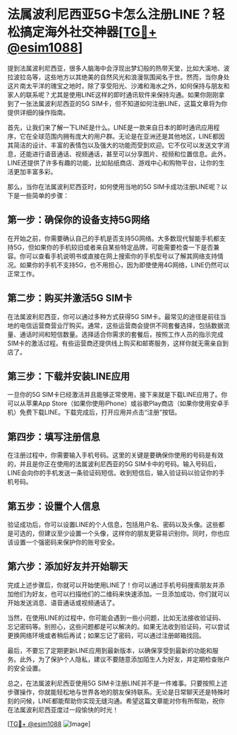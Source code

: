 # 法属波利尼西亚5G卡怎么注册LINE？轻松搞定海外社交神器[[TG💪+ @esim1088](https://t.me/s/esim1088)]

提到法属波利尼西亚，很多人脑海中会浮现出梦幻般的热带天堂，比如大溪地、波拉波拉岛等，这些地方以其绝美的自然风光和浪漫氛围闻名于世。然而，当你身处这片南太平洋的瑰宝之地时，除了享受阳光、沙滩和海水之外，如何保持与朋友和家人的联系呢？尤其是使用LINE这样的即时通讯软件来保持沟通。如果你刚刚拿到了一张法属波利尼西亚的5G SIM卡，但不知道如何注册LINE，这篇文章将为你提供详细的操作指南。

首先，让我们来了解一下LINE是什么。LINE是一款来自日本的即时通讯应用程序，它在全球范围内拥有庞大的用户群。无论是在亚洲还是其他地区，LINE都因其简洁的设计、丰富的表情包以及强大的功能而受到欢迎。它不仅可以发送文字消息，还能进行语音通话、视频通话，甚至可以分享图片、视频和位置信息。此外，LINE还提供了许多有趣的功能，比如贴纸商店、游戏中心和购物平台，让你的生活更加丰富多彩。

那么，当你在法属波利尼西亚时，如何使用当地的5G SIM卡成功注册LINE呢？以下是一些简单的步骤：

## 第一步：确保你的设备支持5G网络

在开始之前，你需要确认自己的手机是否支持5G网络。大多数现代智能手机都支持5G，但如果你的手机较旧或者来自某些特定品牌，可能需要检查一下是否兼容。你可以查看手机说明书或直接在网上搜索你的手机型号以了解其网络支持情况。如果你的手机不支持5G，也不用担心，因为即使使用4G网络，LINE仍然可以正常工作。

## 第二步：购买并激活5G SIM卡

在法属波利尼西亚，你可以通过多种方式获得5G SIM卡。最常见的途径是前往当地的电信运营商营业厅购买。通常，这些运营商会提供不同套餐选择，包括数据流量、通话时间和短信数量。选择适合你需求的套餐后，按照工作人员的指示完成SIM卡的激活过程。有些运营商还提供线上购买和邮寄服务，这样你就无需亲自到店了。

## 第三步：下载并安装LINE应用

一旦你的5G SIM卡已经激活并且能够正常使用，接下来就是下载LINE应用了。你可以从苹果App Store（如果你使用iPhone）或谷歌Play商店（如果你使用安卓手机）免费下载LINE。下载完成后，打开应用并点击“注册”按钮。

## 第四步：填写注册信息

在注册过程中，你需要输入手机号码。这里的关键是要确保你使用的号码是有效的，并且是你正在使用的法属波利尼西亚的5G SIM卡中的号码。输入号码后，LINE会向你的手机发送一条验证码短信。收到短信后，输入验证码以验证你的手机号码。

## 第五步：设置个人信息

验证成功后，你可以设置LINE的个人信息，包括用户名、密码以及头像。这些都是可选的，但建议至少设置一个头像，这样你的朋友更容易识别你。同时，你也应该设置一个强密码来保护你的账号安全。

## 第六步：添加好友并开始聊天

完成上述步骤后，你就可以开始使用LINE了！你可以通过手机号码搜索朋友并添加他们为好友，也可以扫描他们的二维码来快速添加。一旦添加成功，你们就可以开始发送消息、语音通话或视频通话了。

当然，在使用LINE的过程中，你可能会遇到一些小问题，比如无法接收验证码、忘记密码等。别担心，这些问题都是可以解决的。如果无法收到验证码，可以尝试更换网络环境或者稍后再试；如果忘记了密码，可以通过注册邮箱找回。

最后，不要忘了定期更新LINE应用到最新版本，以确保享受到最新的功能和服务。此外，为了保护个人隐私，建议不要随意添加陌生人为好友，并定期检查账户的安全设置。

总之，在法属波利尼西亚使用5G SIM卡注册LINE并不是一件难事。只要按照上述步骤操作，你就能轻松地与世界各地的朋友保持联系。无论是日常聊天还是特殊时刻的问候，LINE都能帮助你实现无缝沟通。希望这篇文章能对你有所帮助，祝你在法属波利尼西亚度过一段愉快的时光！

[[TG💪+ @esim1088](https://t.me/s/esim1088) ![Image](https://i.postimg.cc/4NQfJmqS/Snipaste-2025-05-13-00-14-12.png)]